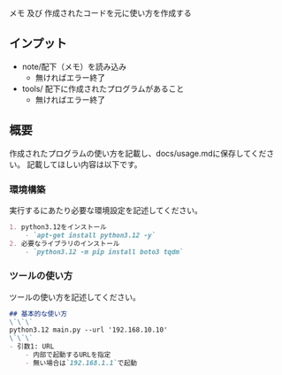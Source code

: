 メモ 及び 作成されたコードを元に使い方を作成する

## インプット
- note/配下（メモ）を読み込み
    - 無ければエラー終了
- tools/ 配下に作成されたプログラムがあること
    - 無ければエラー終了

## 概要
作成されたプログラムの使い方を記載し、docs/usage.mdに保存してください。
記載してほしい内容は以下です。

### 環境構築
実行するにあたり必要な環境設定を記述してください。

```markdown
1. python3.12をインストール
    - `apt-get install python3.12 -y`
2. 必要なライブラリのインストール
    - `python3.12 -m pip install boto3 tqdm`
```

### ツールの使い方
ツールの使い方を記述してください。

```markdown
## 基本的な使い方
\`\`\`
python3.12 main.py --url '192.168.10.10'
\`\`\`
- 引数1: URL
    - 内部で起動するURLを指定
    - 無い場合は`192.168.1.1`で起動
```

